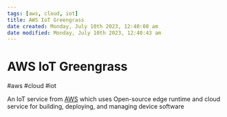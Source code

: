 ```yaml
---
tags: [aws, cloud, iot]
title: AWS IoT Greengrass
date created: Monday, July 10th 2023, 12:40:08 am
date modified: Monday, July 10th 2023, 12:40:43 am
---
```

# AWS IoT Greengrass
#aws #cloud #iot

An IoT service from [AWS](Cloud%20Computing/AWS/AWS.md) which uses Open-source edge runtime and cloud service for building, deploying, and managing device software 